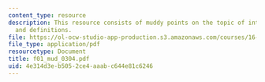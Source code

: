 ```yaml
---
content_type: resource
description: This resource consists of muddy points on the topic of intro concepts
  and definitions.
file: https://ol-ocw-studio-app-production.s3.amazonaws.com/courses/16-01-unified-engineering-i-ii-iii-iv-fall-2005-spring-2006/4e314d3eb5052ce4aaabc644e81c6246_f01_mud_0304.pdf
file_type: application/pdf
resourcetype: Document
title: f01_mud_0304.pdf
uid: 4e314d3e-b505-2ce4-aaab-c644e81c6246
---
```

